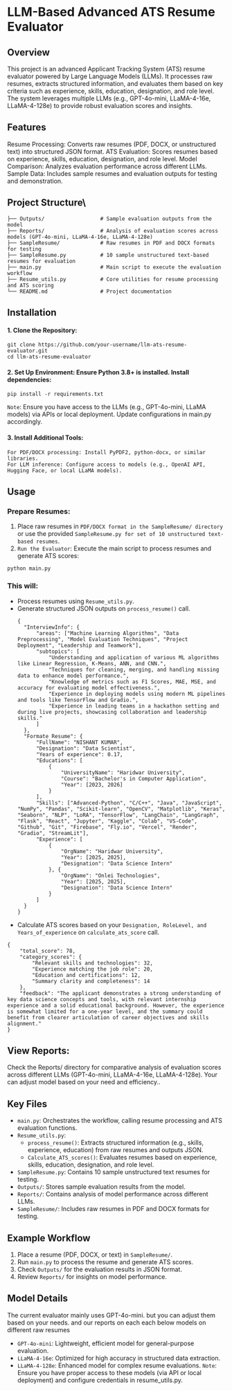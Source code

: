 # LLM-Based Advanced ATS Resume Evaluator

## Overview
This project is an advanced Applicant Tracking System (ATS) resume evaluator powered by Large Language Models (LLMs). It processes raw resumes, extracts structured information, and evaluates them based on key criteria such as experience, skills, education, designation, and role level. The system leverages multiple LLMs (e.g., GPT-4o-mini, LLaMA-4-16e, LLaMA-4-128e) to provide robust evaluation scores and insights.

## Features
Resume Processing: Converts raw resumes (PDF, DOCX, or unstructured text) into structured JSON format.
ATS Evaluation: Scores resumes based on experience, skills, education, designation, and role level.
Model Comparison: Analyzes evaluation performance across different LLMs.
Sample Data: Includes sample resumes and evaluation outputs for testing and demonstration.

## Project Structure\
```
├── Outputs/                  # Sample evaluation outputs from the model
├── Reports/                  # Analysis of evaluation scores across models (GPT-4o-mini, LLaMA-4-16e, LLaMA-4-128e)
├── SampleResume/             # Raw resumes in PDF and DOCX formats for testing
├── SampleResume.py           # 10 sample unstructured text-based resumes for evaluation
├── main.py                   # Main script to execute the evaluation workflow
├── Resume_utils.py           # Core utilities for resume processing and ATS scoring
└── README.md                 # Project documentation
```

## Installation
#### 1. Clone the Repository:
```
git clone https://github.com/your-username/llm-ats-resume-evaluator.git
cd llm-ats-resume-evaluator
```
#### 2. Set Up Environment: Ensure Python 3.8+ is installed. Install dependencies:
```
pip install -r requirements.txt
```
`Note`: Ensure you have access to the LLMs (e.g., GPT-4o-mini, LLaMA models) via APIs or local deployment. Update configurations in main.py accordingly.

#### 3. Install Additional Tools:
```
For PDF/DOCX processing: Install PyPDF2, python-docx, or similar libraries.
For LLM inference: Configure access to models (e.g., OpenAI API, Hugging Face, or local LLaMA models).
```


## Usage

### Prepare Resumes:

1. Place raw resumes in `PDF/DOCX format in the SampleResume/ directory` or use the provided `SampleResume.py for set of 10 unstructured text-based resumes`.
2. `Run the Evaluator`: Execute the main script to process resumes and generate ATS scores:
```
python main.py
```

### This will:

- Process resumes using `Resume_utils.py`.
- Generate structured JSON outputs on `process_resume()` call.
  ```
  {
    "InterviewInfo": {
        "areas": ["Machine Learning Algorithms", "Data Preprocessing", "Model Evaluation Techniques", "Project Deployment", "Leadership and Teamwork"], 
        "subtopics": [
            "Understanding and application of various ML algorithms like Linear Regression, K-Means, ANN, and CNN.", 
            "Techniques for cleaning, merging, and handling missing data to enhance model performance.", 
            "Knowledge of metrics such as F1 Scores, MAE, MSE, and accuracy for evaluating model effectiveness.", 
            "Experience in deploying models using modern ML pipelines and tools like TensorFlow and Gradio.", 
            "Experience in leading teams in a hackathon setting and during live projects, showcasing collaboration and leadership skills."
        ]
    }, 
    "Formate Resume": {
        "FullName": "NISHANT KUMAR", 
        "Designation": "Data Scientist", 
        "Years of experience": 0.17, 
        "Educations": [
            {
                "UniversityName": "Haridwar University", 
                "Course": "Bachelor's in Computer Application", 
                "Year": [2023, 2026]
            }
        ], 
        "Skills": ["Advanced-Python", "C/C++", "Java", "JavaScript", "NumPy", "Pandas", "Scikit-learn", "OpenCV", "Matplotlib", "Keras", "Seaborn", "NLP", "LoRA", "TensorFlow", "LangChain", "LangGraph", "Flask", "React", "Jupyter", "Kaggle", "Colab", "VS-Code", "Github", "Git", "Firebase", "Fly.io", "Vercel", "Render", "Gradio", "StreamLit"], 
        "Experience": [
            {
                "OrgName": "Haridwar University", 
                "Year": [2025, 2025], 
                "Designation": "Data Science Intern"
            }, {
                "OrgName": "Onlei Technologies", 
                "Year": [2025, 2025], 
                "Designation": "Data Science Intern"
            }
        ]
    }
  }
  ```
- Calculate ATS scores based on your `Designation, RoleLevel, and Years_of_experience` on `calculate_ats_score` call.
```
{
    "total_score": 78, 
    "category_scores": {
        "Relevant skills and technologies": 32, 
        "Experience matching the job role": 20, 
        "Education and certifications": 12, 
        "Summary clarity and completeness": 14
    }, 
    "feedback": "The applicant demonstrates a strong understanding of key data science concepts and tools, with relevant internship experience and a solid educational background. However, the experience is somewhat limited for a one-year level, and the summary could benefit from clearer articulation of career objectives and skills alignment."
}
```

## View Reports:

Check the Reports/ directory for comparative analysis of evaluation scores across different LLMs (GPT-4o-mini, LLaMA-4-16e, LLaMA-4-128e). Your can adjust model based on your need and efficiency..  



## Key Files

- `main.py`: Orchestrates the workflow, calling resume processing and ATS evaluation functions.
- `Resume_utils.py`:
  - `process_resume()`: Extracts structured information (e.g., skills, experience, education) from raw resumes and outputs JSON.
  - `Calculate_ATS_scores()`: Evaluates resumes based on experience, skills, education, designation, and role level.
- `SampleResume.py`: Contains 10 sample unstructured text resumes for testing.
- `Outputs/`: Stores sample evaluation results from the model.
- `Reports/`: Contains analysis of model performance across different LLMs.
- `SampleResume/`: Includes raw resumes in PDF and DOCX formats for testing.

## Example Workflow

1. Place a resume (PDF, DOCX, or text) in `SampleResume/`.
2. Run `main.py` to process the resume and generate ATS scores.
3. Check `Outputs/` for the evaluation results in JSON format.
4. Review `Reports/` for insights on model performance.

## Model Details
The current evaluator mainly uses GPT-4o-mini. but you can adjust them based on your needs. and our reports on each each below models on different raw resumes
- `GPT-4o-mini`: Lightweight, efficient model for general-purpose evaluation.
- `LLaMA-4-16e`: Optimized for high accuracy in structured data extraction.
- `LLaMA-4-128e`: Enhanced model for complex resume evaluations.
`Note`: Ensure you have proper access to these models (via API or local deployment) and configure credentials in resume_utils.py.
